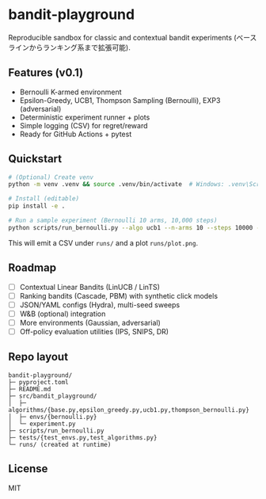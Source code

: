 # bandit-playground

Reproducible sandbox for classic and contextual bandit experiments (ベースラインからランキング系まで拡張可能).

## Features (v0.1)
- Bernoulli K-armed environment
- Epsilon-Greedy, UCB1, Thompson Sampling (Bernoulli), EXP3 (adversarial)
- Deterministic experiment runner + plots
- Simple logging (CSV) for regret/reward
- Ready for GitHub Actions + pytest

## Quickstart
```bash
# (Optional) Create venv
python -m venv .venv && source .venv/bin/activate  # Windows: .venv\Scripts\activate

# Install (editable)
pip install -e .

# Run a sample experiment (Bernoulli 10 arms, 10,000 steps)
python scripts/run_bernoulli.py --algo ucb1 --n-arms 10 --steps 10000 --seed 42
```

This will emit a CSV under `runs/` and a plot `runs/plot.png`.

## Roadmap
- [ ] Contextual Linear Bandits (LinUCB / LinTS)
- [ ] Ranking bandits (Cascade, PBM) with synthetic click models
- [ ] JSON/YAML configs (Hydra), multi-seed sweeps
- [ ] W&B (optional) integration
- [ ] More environments (Gaussian, adversarial)
- [ ] Off-policy evaluation utilities (IPS, SNIPS, DR)

## Repo layout
```
bandit-playground/
├─ pyproject.toml
├─ README.md
├─ src/bandit_playground/
│  ├─ algorithms/{base.py,epsilon_greedy.py,ucb1.py,thompson_bernoulli.py}
│  ├─ envs/{bernoulli.py}
│  └─ experiment.py
├─ scripts/run_bernoulli.py
├─ tests/{test_envs.py,test_algorithms.py}
└─ runs/ (created at runtime)
```

## License
MIT

